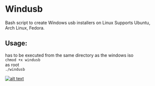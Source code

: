 # Windusb
Bash script to create Windows usb installers on Linux
Supports Ubuntu, Arch Linux, Fedora.  
## Usage:
has to be executed from the same directory as the windows iso  
``chmod +x windusb``  
as root  
``./windusb``

[![alt text](https://raw.githubusercontent.com/Broly1/Windusb/master/ping1.png)](https://youtu.be/kLKc8EJ5Qfc "Click here")
